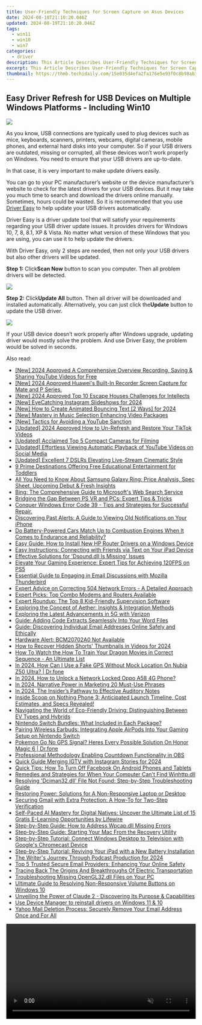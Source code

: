 ```yaml
---
title: User-Friendly Techniques for Screen Capture on Asus Devices
date: 2024-08-18T21:10:20.046Z
updated: 2024-08-19T21:10:20.046Z
tags:
  - win11
  - win10
  - win7
categories:
  - driver
description: This Article Describes User-Friendly Techniques for Screen Capture on Asus Devices
excerpt: This Article Describes User-Friendly Techniques for Screen Capture on Asus Devices
thumbnail: https://thmb.techidaily.com/15e035d4efa2fa176e5e93f0c8b98ab30d2606bf7c449e035329be0645d91538.png
---
```


## Easy Driver Refresh for USB Devices on Multiple Windows Platforms - Including Win10

![](https://images.drivereasy.com/wp-content/uploads/2016/04/img_571736ea3b14a.png)

 As you know, USB connections are typically used to plug devices such as mice, keyboards, scanners, printers, webcams, digital cameras, mobile phones, and external hard disks into your computer. So if your USB drivers are outdated, missing or corrupted, all these devices won’t work properly on Windows. You need to ensure that your USB drivers are up-to-date.

In that case, it is very important to make update drivers easily.

 You can go to your PC manufacturer’s website or the device manufacturer’s website to check for the latest drivers for your USB devices. But it may take you much time to search and download the drivers online manually. Sometimes, hours could be wasted. So it is recommended that you use [Driver Easy](https://tools.techidaily.com/drivereasy/download/) to help update your USB drivers automatically.

 Driver Easy is a driver update tool that will satisfy your requirements regarding your USB driver update issues. It provides drivers for Windows 10, 7, 8, 8.1, XP & Vista. No matter what version of these Windows that you are using, you can use it to help update the drivers.

 With Driver Easy, only 2 steps are needed, then not only your USB drivers but also other drivers will be updated.

**Step 1:** Click**Scan Now** button to scan you computer. Then all problem drivers will be detected.

![](https://images.drivereasy.com/wp-content/uploads/2023/03/Driver-Easy-download-needed-1200x900.jpg)

**Step 2:** Click**Update All** button. Then all driver will be downloaded and installed automatically. Alternatively, you can just click the**Update** button to update the USB driver.

![](https://images.drivereasy.com/wp-content/uploads/2021/12/displaylink-usb-device-driver-1.jpg)

 If your USB device doesn’t work properly after Windows upgrade, updating driver would mostly solve the problem. And use Driver Easy, the problem would be solved in seconds.

<ins class="adsbygoogle"
     style="display:block"
     data-ad-format="autorelaxed"
     data-ad-client="ca-pub-7571918770474297"
     data-ad-slot="1223367746"></ins>



<ins class="adsbygoogle"
     style="display:block"
     data-ad-client="ca-pub-7571918770474297"
     data-ad-slot="8358498916"
     data-ad-format="auto"
     data-full-width-responsive="true"></ins>

<span class="atpl-alsoreadstyle">Also read:</span>
<div><ul>
<li><a href="https://facebook-record-videos.techidaily.com/new-2024-approved-a-comprehensive-overview-recording-saving-and-sharing-youtube-videos-for-free/"><u>[New] 2024 Approved  A Comprehensive Overview  Recording, Saving & Sharing YouTube Videos for Free</u></a></li>
<li><a href="https://video-capture.techidaily.com/1716069762496-new-2024-approved-huaweis-built-in-recorder-screen-capture-for-mate-and-p-series/"><u>[New] 2024 Approved  Huawei's Built-In Recorder  Screen Capture for Mate and P Series.</u></a></li>
<li><a href="https://screen-activity-recording.techidaily.com/new-2024-approved-top-10-escape-houses-challenges-for-intellects/"><u>[New] 2024 Approved  Top 10 Escape Houses  Challenges for Intellects</u></a></li>
<li><a href="https://instagram-clips.techidaily.com/new-eyecatching-instagram-slideshows-for-2024/"><u>[New] EyeCatching Instagram Slideshows for 2024</u></a></li>
<li><a href="https://eaxpv-info.techidaily.com/new-how-to-create-animated-bouncing-text-2-ways-for-2024/"><u>[New] How to Create Animated Bouncing Text [2 Ways] for 2024</u></a></li>
<li><a href="https://extra-approaches.techidaily.com/new-mastery-in-music-selection-enhancing-video-packages/"><u>[New] Mastery in Music Selection  Enhancing Video Packages</u></a></li>
<li><a href="https://facebook-record-videos.techidaily.com/new-tactics-for-avoiding-a-youtube-sanction/"><u>[New] Tactics for Avoiding a YouTube Sanction</u></a></li>
<li><a href="https://tiktok-video-files.techidaily.com/updated-2024-approved-how-to-un-refresh-and-restore-your-tiktok-videos/"><u>[Updated] 2024 Approved  How to Un-Refresh and Restore Your TikTok Videos</u></a></li>
<li><a href="https://fox-access.techidaily.com/updated-acclaimed-top-5-compact-cameras-for-filming/"><u>[Updated] Acclaimed Top 5 Compact Cameras for Filming</u></a></li>
<li><a href="https://facebook-video-content.techidaily.com/updated-effortless-viewing-automatic-playback-of-youtube-videos-on-social-media/"><u>[Updated] Effortless Viewing  Automatic Playback of YouTube Videos on Social Media</u></a></li>
<li><a href="https://facebook-record-videos.techidaily.com/updated-excellent-7-dslrs-elevating-live-stream-cinematic-style/"><u>[Updated] Excellent 7 DSLRs Elevating Live-Stream Cinematic Style</u></a></li>
<li><a href="https://techtrends.techidaily.com/9-prime-destinations-offering-free-educational-entertainment-for-toddlers/"><u>9 Prime Destinations Offering Free Educational Entertainment for Toddlers</u></a></li>
<li><a href="https://techtrends.techidaily.com/all-you-need-to-know-about-samsung-galaxy-ring-price-analysis-spec-sheet-upcoming-debut-and-fresh-insights/"><u>All You Need to Know About Samsung Galaxy Ring: Price Analysis, Spec Sheet, Upcoming Debut & Fresh Insights</u></a></li>
<li><a href="https://techtrends.techidaily.com/bing-the-comprehensive-guide-to-microsofts-web-search-service/"><u>Bing: The Comprehensive Guide to Microsoft's Web Search Service</u></a></li>
<li><a href="https://techtrends.techidaily.com/bridging-the-gap-between-ps-vr-and-pcs-expert-tips-and-tricks/"><u>Bridging the Gap Between PS VR and PCs: Expert Tips & Tricks</u></a></li>
<li><a href="https://techtrends.techidaily.com/conquer-windows-error-code-39-tips-and-strategies-for-successful-repair/"><u>Conquer Windows Error Code 39 - Tips and Strategies for Successful Repair.</u></a></li>
<li><a href="https://techtrends.techidaily.com/discovering-past-alerts-a-guide-to-viewing-old-notifications-on-your-iphone/"><u>Discovering Past Alerts: A Guide to Viewing Old Notifications on Your iPhone</u></a></li>
<li><a href="https://techtrends.techidaily.com/do-battery-powered-cars-match-up-to-combustion-engines-when-it-comes-to-endurance-and-reliability/"><u>Do Battery-Powered Cars Match Up to Combustion Engines When It Comes to Endurance and Reliability?</u></a></li>
<li><a href="https://win-amazing.techidaily.com/easy-guide-how-to-install-new-hp-router-drivers-on-a-windows-device/"><u>Easy Guide: How to Install New HP Router Drivers on a Windows Device</u></a></li>
<li><a href="https://techtrends.techidaily.com/easy-instructions-connecting-with-friends-via-text-on-your-ipad-device/"><u>Easy Instructions: Connecting with Friends via Text on Your iPad Device</u></a></li>
<li><a href="https://techtrends.techidaily.com/effective-solutions-for-dsounddll-is-missing-issues/"><u>Effective Solutions for 'Dsound.dll Is Missing' Issues</u></a></li>
<li><a href="https://techtrends.techidaily.com/elevate-your-gaming-experience-expert-tips-for-achieving-120fps-on-ps5/"><u>Elevate Your Gaming Experience: Expert Tips for Achieving 120FPS on PS5</u></a></li>
<li><a href="https://techtrends.techidaily.com/essential-guide-to-engaging-in-email-discussions-with-mozilla-thunderbird/"><u>Essential Guide to Engaging in Email Discussions with Mozilla Thunderbird</u></a></li>
<li><a href="https://techtrends.techidaily.com/expert-advice-on-correcting-504-network-errors-a-detailed-approach/"><u>Expert Advice on Correcting 504 Network Errors - A Detailed Approach</u></a></li>
<li><a href="https://techtrends.techidaily.com/expert-picks-top-combo-modems-and-routers-available/"><u>Expert Picks: Top Combo Modems and Routers Available</u></a></li>
<li><a href="https://techtrends.techidaily.com/expert-roundup-the-top-8-kid-friendly-supervision-software/"><u>Expert Roundup: The Top 8 Kid-Friendly Supervision Software</u></a></li>
<li><a href="https://techtrends.techidaily.com/exploring-the-concept-of-aether-insights-and-integration-methods/"><u>Exploring the Concept of Aether: Insights & Integration Methods</u></a></li>
<li><a href="https://techtrends.techidaily.com/exploring-the-latest-advancements-in-5g-with-verizon/"><u>Exploring the Latest Advancements in 5G with Verizon</u></a></li>
<li><a href="https://techtrends.techidaily.com/guide-adding-code-extracts-seamlessly-into-your-word-files/"><u>Guide: Adding Code Extracts Seamlessly Into Your Word Files</u></a></li>
<li><a href="https://techtrends.techidaily.com/guide-discovering-individual-email-addresses-online-safely-and-ethically/"><u>Guide: Discovering Individual Email Addresses Online Safely and Ethically</u></a></li>
<li><a href="https://driver-error.techidaily.com/hardware-alert-bcm20702a0-not-available/"><u>Hardware Alert: BCM20702A0 Not Available</u></a></li>
<li><a href="https://youtube-stream.techidaily.com/how-to-recover-hidden-shorts-thumbnails-in-videos-for-2024/"><u>How to Recover Hidden Shorts' Thumbnails in Videos for 2024</u></a></li>
<li><a href="https://techtrends.techidaily.com/how-to-watch-the-how-to-train-your-dragon-movies-in-correct-sequence-an-ultimate-list/"><u>How To Watch the How To Train Your Dragon Movies in Correct Sequence - An Ultimate List</u></a></li>
<li><a href="https://review-topics.techidaily.com/in-2024-how-can-i-use-a-fake-gps-without-mock-location-on-nubia-z50-ultra-drfone-by-drfone-virtual-android/"><u>In 2024, How Can I Use a Fake GPS Without Mock Location On Nubia Z50 Ultra? | Dr.fone</u></a></li>
<li><a href="https://easy-unlock-android.techidaily.com/in-2024-how-to-unlock-a-network-locked-oppo-a58-4g-phone-by-drfone-android/"><u>In 2024, How to Unlock a Network Locked Oppo A58 4G Phone?</u></a></li>
<li><a href="https://extra-guidance.techidaily.com/in-2024-narrative-power-in-marketing-20-must-use-phrases/"><u>In 2024, Narrative Power in Marketing  20 Must-Use Phrases</u></a></li>
<li><a href="https://some-guidance.techidaily.com/in-2024-the-insiders-pathway-to-effective-auditory-notes/"><u>In 2024, The Insider’s Pathway to Effective Auditory Notes</u></a></li>
<li><a href="https://techtrends.techidaily.com/1722857076786-inside-scoop-on-nothing-phone-3-anticipated-launch-timeline-cost-estimates-and-specs-revealed/"><u>Inside Scoop on Nothing Phone 3: Anticipated Launch Timeline, Cost Estimates, and Specs Revealed!</u></a></li>
<li><a href="https://techtrends.techidaily.com/navigating-the-world-of-eco-friendly-driving-distinguishing-between-ev-types-and-hybrids/"><u>Navigating the World of Eco-Friendly Driving: Distinguishing Between EV Types and Hybrids</u></a></li>
<li><a href="https://techtrends.techidaily.com/nintendo-switch-bundles-what-included-in-each-package/"><u>Nintendo Switch Bundles: What Included in Each Package?</u></a></li>
<li><a href="https://techtrends.techidaily.com/pairing-wireless-earbuds-integrating-apple-airpods-into-your-gaming-setup-on-nintendo-switch/"><u>Pairing Wireless Earbuds: Integrating Apple AirPods Into Your Gaming Setup on Nintendo Switch</u></a></li>
<li><a href="https://pokemon-go-android.techidaily.com/pokemon-go-no-gps-signal-heres-every-possible-solution-on-honor-magic-6-drfone-by-drfone-virtual-android/"><u>Pokemon Go No GPS Signal? Heres Every Possible Solution On Honor Magic 6 | Dr.fone</u></a></li>
<li><a href="https://remote-screen-capture.techidaily.com/professional-methodology-enabling-countdown-functionality-in-obs/"><u>Professional Methodology  Enabling Countdown Functionality in OBS</u></a></li>
<li><a href="https://instagram-videos.techidaily.com/quick-guide-merging-igtv-with-instagram-stories-for-2024/"><u>Quick Guide  Merging IGTV with Instagram Stories for 2024</u></a></li>
<li><a href="https://techtrends.techidaily.com/quick-tips-how-to-turn-off-facebook-on-android-phones-and-tablets/"><u>Quick Tips: How To Turn Off Facebook On Android Phones and Tablets</u></a></li>
<li><a href="https://techtrends.techidaily.com/remedies-and-strategies-for-when-your-computer-cant-find-winhttpdll/"><u>Remedies and Strategies for When Your Computer Can't Find Winhttp.dll</u></a></li>
<li><a href="https://techtrends.techidaily.com/resolving-dciman32dll-file-not-found-step-by-step-troubleshooting-guide/"><u>Resolving 'Dciman32.dll' File Not Found: Step-by-Step Troubleshooting Guide</u></a></li>
<li><a href="https://techtrends.techidaily.com/restoring-power-solutions-for-a-non-responsive-laptop-or-desktop/"><u>Restoring Power: Solutions for A Non-Responsive Laptop or Desktop</u></a></li>
<li><a href="https://techtrends.techidaily.com/securing-gmail-with-extra-protection-a-how-to-for-two-step-verification/"><u>Securing Gmail with Extra Protection: A How-To for Two-Step Verification</u></a></li>
<li><a href="https://techtrends.techidaily.com/self-paced-ai-mastery-for-digital-natives-uncover-the-ultimate-list-of-15-gratis-e-learning-opportunities-by-lifewire/"><u>Self-Paced AI Mastery for Digital Natives: Uncover the Ultimate List of 15 Gratis E-Learning Opportunities by Lifewire</u></a></li>
<li><a href="https://techtrends.techidaily.com/step-by-step-guide-how-to-address-wpcapdll-missing-errors/"><u>Step-by-Step Guide: How to Address Wpcap.dll Missing Errors</u></a></li>
<li><a href="https://techtrends.techidaily.com/step-by-step-guide-starting-your-mac-from-the-recovery-utility/"><u>Step-by-Step Guide: Starting Your Mac From the Recovery Utility</u></a></li>
<li><a href="https://techtrends.techidaily.com/step-by-step-tutorial-connect-windows-desktop-to-television-with-googles-chromecast-device/"><u>Step-by-Step Tutorial: Connect Windows Desktop to Television with Google's Chromecast Device</u></a></li>
<li><a href="https://techtrends.techidaily.com/step-by-step-tutorial-reviving-your-ipad-with-a-new-battery-installation/"><u>Step-by-Step Tutorial: Reviving Your iPad with a New Battery Installation</u></a></li>
<li><a href="https://some-tips.techidaily.com/the-writers-journey-through-podcast-production-for-2024/"><u>The Writer's Journey Through Podcast Production for 2024</u></a></li>
<li><a href="https://techtrends.techidaily.com/top-5-trusted-secure-email-providers-enhancing-your-online-safety/"><u>Top 5 Trusted Secure Email Providers: Enhancing Your Online Safety</u></a></li>
<li><a href="https://techtrends.techidaily.com/tracing-back-the-origins-and-breakthroughs-of-electric-transportation/"><u>Tracing Back The Origins And Breakthroughs Of Electric Transportation</u></a></li>
<li><a href="https://techtrends.techidaily.com/troubleshooting-missing-opengl32dll-files-on-your-pc/"><u>Troubleshooting Missing OpenGL32.dll Files on Your PC</u></a></li>
<li><a href="https://common-error.techidaily.com/ultimate-guide-to-resolving-non-responsive-volume-buttons-on-windows-10/"><u>Ultimate Guide to Resolving Non-Responsive Volume Buttons on Windows 10</u></a></li>
<li><a href="https://tech-revival.techidaily.com/unveiling-the-power-of-claude-2-discovering-its-purpose-and-capabilities/"><u>Unveiling the Power of Claude 2 - Discovering Its Purpose & Capabilities</u></a></li>
<li><a href="https://techidaily.com/use-device-manager-to-reinstall-drivers-on-windows-11-and-10-by-drivereasy-guide/"><u>Use Device Manager to reinstall drivers on Windows 11 & 10</u></a></li>
<li><a href="https://techtrends.techidaily.com/yahoo-mail-deletion-process-securely-remove-your-email-address-once-and-for-all/"><u>Yahoo Mail Deletion Process: Securely Remove Your Email Address Once and For All</u></a></li>
</ul></div>

<!-- affiliate ads begin -->
<a href="https://secure.2checkout.com/order/checkout.php?PRODS=36506229&QTY=1&AFFILIATE=108875&CART=1"><video width="100%" height="" class="rounded-t-md shadow-lg relative z-20" controls="" autoplay="" loop="" muted="" playsinline="" webkit-playinginline="">
<source type="video/mp4" src="https://aidaform.com/images/videos/aidaform-welcome-site.mp4"><source type="video/webm" src="https://aidaform.com/images/videos/aidaform-welcome-site.webm"></video></a>
<!-- affiliate ads end -->